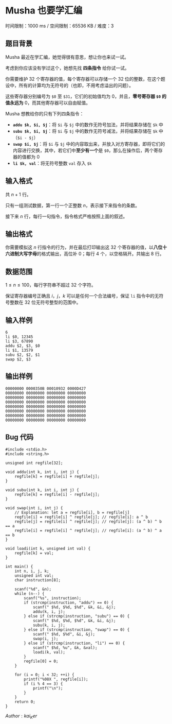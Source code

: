# Musha 也要学汇编

时间限制：1000 ms / 空间限制：65536 KB / 难度：3

## 题目背景

Musha 最近在学汇编，她觉得很有意思，想让你也来试一试。

考虑到你应该没有学过这个，她想先找 **四条指令** 给你试一试。

你需要维护 32 个寄存器的值，每个寄存器可以存储一个 32 位的整数，在这个题设中，所有的计算均为无符号的（也即，不用考虑溢出的问题）。

这些寄存器分别编号为 `$0` 至 `$31`，它们的初始值均为 $0$，并且，**零号寄存器 `$0` 的值永远为** $0$，而其他寄存器可以自由赋值。

Musha 想教给你的只有下列四条指令：

- **`addu $k, $i, $j`**：将 `$i` 与 `$j` 中的数作无符号加法，并将结果存储在 `$k` 中
- **`subu $k, $i, $j`**：将 `$i` 与 `$j` 中的数作无符号减法，并将结果存储在 `$k` 中（`$i - $j`）
- **`swap $i, $j`**：将 `$i` 与 `$j` 中的内容取出来，并放入对方寄存器，即将它们的内容进行交换，其中，若它们中**至少有一个**是 `$0`，那么在操作后，两个寄存器的值都为 $0$
- **`li $k, val`**：将无符号整数 `val` 存入 `$k`

## 输入格式

共 $n + 1$ 行。

只有一组测试数据，第一行一个正整数 $n$，表示接下来指令的条数。

接下来 $n$ 行，每行一句指令，指令格式严格按照上面的叙述。

## 输出格式

你需要模拟这 $n$ 行指令的行为，并在最后打印输出这 32 个寄存器的值，以**八位十六进制大写字母**的格式输出，高位补 0；每行 4 个，以空格隔开。共输出 8 行。

## 数据范围

$1 \leqslant n \leqslant 100$，每行字符串不超过 32 个字符。

保证寄存器编号正确且 $i$，$j$，$k$ 可以是任何一个合法编号，保证 `li` 指令中的无符号整数在 32 位无符号整型的范围中。

## 输入样例

    6
    li $0, 12345
    li $3, 67890
    addu $2, $3, $0
    li $1, 13579
    subu $2, $2, $1
    swap $2, $3

## 输出样例

    00000000 0000350B 00010932 0000D427
    00000000 00000000 00000000 00000000
    00000000 00000000 00000000 00000000
    00000000 00000000 00000000 00000000
    00000000 00000000 00000000 00000000
    00000000 00000000 00000000 00000000
    00000000 00000000 00000000 00000000
    00000000 00000000 00000000 00000000

## Bug 代码

    #include <stdio.h>
    #include <string.h>

    unsigned int regfile[32];

    void addu(int k, int i, int j) {
        regfile[k] = regfile[i] + regfile[j];
    }

    void subu(int k, int i, int j) {
        regfile[k] = regfile[i] - regfile[j];
    }

    void swap(int i, int j) {
        // Explanation: let a = regfile[i], b = regfile[j]
        regfile[i] = regfile[i] ^ regfile[j]; // regfile[i]: a ^ b
        regfile[j] = regfile[i] ^ regfile[j]; // regfile[j]: (a ^ b) ^ b == a
        regfile[i] = regfile[i] ^ regfile[j]; // regfile[i]: (a ^ b) ^ a == b
    }

    void loadi(int k, unsigned int val) {
        regfile[k] = val;
    }

    int main() {
        int n, i, j, k;
        unsigned int val;
        char instruction[8];

        scanf("%d", &n);
        while (n--) {
            scanf("%s", instruction);
            if (strcmp(instruction, "addu") == 0) {
                scanf(" $%d, $%d, $%d", &k, &i, &j);
                addu(k, i, j);
            } else if (strcmp(instruction, "subu") == 0) {
                scanf(" $%d, $%d, $%d", &k, &i, &j);
                subu(k, i, j);
            } else if (strcmp(instruction, "swap") == 0) {
                scanf(" $%d, $%d", &i, &j);
                swap(i, j);
            } else if (strcmp(instruction, "li") == 0) {
                scanf(" $%d, %u", &k, &val);
                loadi(k, val);
            }
            regfile[0] = 0;
        }

        for (i = 0; i < 32; ++i) {
            printf("%08X ", regfile[i]);
            if (i % 4 == 3) {
                printf("\n");
            }
        }
        return 0;
    }

$Author:kai_Ker$
